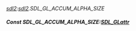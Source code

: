 _[sdl2](../../modules/sdl2/sdl2-module.md):[sdl2](../../modules/sdl2/sdl2-module.md).SDL\_GL\_ACCUM\_ALPHA\_SIZE_
##### Const SDL\_GL\_ACCUM\_ALPHA\_SIZE:[SDL_GLattr](../../modules/sdl2/sdl2-sdl_glattr.md)

